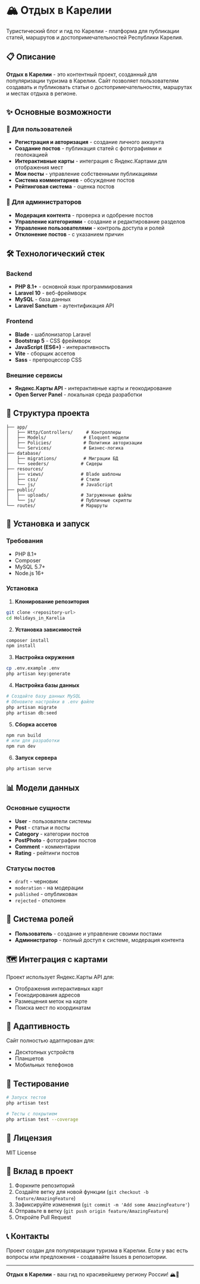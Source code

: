 # 🏔️ Отдых в Карелии

Туристический блог и гид по Карелии - платформа для публикации статей, маршрутов и достопримечательностей Республики Карелия.

## 📋 Описание

**Отдых в Карелии** - это контентный проект, созданный для популяризации туризма в Карелии. Сайт позволяет пользователям создавать и публиковать статьи о достопримечательностях, маршрутах и местах отдыха в регионе.

## ✨ Основные возможности

### 👥 Для пользователей
- **Регистрация и авторизация** - создание личного аккаунта
- **Создание постов** - публикация статей с фотографиями и геолокацией
- **Интерактивные карты** - интеграция с Яндекс.Картами для отображения мест
- **Мои посты** - управление собственными публикациями
- **Система комментариев** - обсуждение постов
- **Рейтинговая система** - оценка постов

### 🔧 Для администраторов
- **Модерация контента** - проверка и одобрение постов
- **Управление категориями** - создание и редактирование разделов
- **Управление пользователями** - контроль доступа и ролей
- **Отклонение постов** - с указанием причин

## 🛠️ Технологический стек

### Backend
- **PHP 8.1+** - основной язык программирования
- **Laravel 10** - веб-фреймворк
- **MySQL** - база данных
- **Laravel Sanctum** - аутентификация API

### Frontend
- **Blade** - шаблонизатор Laravel
- **Bootstrap 5** - CSS фреймворк
- **JavaScript (ES6+)** - интерактивность
- **Vite** - сборщик ассетов
- **Sass** - препроцессор CSS

### Внешние сервисы
- **Яндекс.Карты API** - интерактивные карты и геокодирование
- **Open Server Panel** - локальная среда разработки

## 📁 Структура проекта

```
├── app/
│   ├── Http/Controllers/     # Контроллеры
│   ├── Models/              # Eloquent модели
│   ├── Policies/            # Политики авторизации
│   └── Services/            # Бизнес-логика
├── database/
│   ├── migrations/          # Миграции БД
│   └── seeders/            # Сидеры
├── resources/
│   ├── views/              # Blade шаблоны
│   ├── css/                # Стили
│   └── js/                 # JavaScript
├── public/
│   ├── uploads/            # Загруженные файлы
│   └── js/                 # Публичные скрипты
└── routes/                 # Маршруты
```

## 🚀 Установка и запуск

### Требования
- PHP 8.1+
- Composer
- MySQL 5.7+
- Node.js 16+

### Установка

1. **Клонирование репозитория**
```bash
git clone <repository-url>
cd Holidays_in_Karelia
```

2. **Установка зависимостей**
```bash
composer install
npm install
```

3. **Настройка окружения**
```bash
cp .env.example .env
php artisan key:generate
```

4. **Настройка базы данных**
```bash
# Создайте базу данных MySQL
# Обновите настройки в .env файле
php artisan migrate
php artisan db:seed
```

5. **Сборка ассетов**
```bash
npm run build
# или для разработки
npm run dev
```

6. **Запуск сервера**
```bash
php artisan serve
```

## 📊 Модели данных

### Основные сущности
- **User** - пользователи системы
- **Post** - статьи и посты
- **Category** - категории постов
- **PostPhoto** - фотографии постов
- **Comment** - комментарии
- **Rating** - рейтинги постов

### Статусы постов
- `draft` - черновик
- `moderation` - на модерации
- `published` - опубликован
- `rejected` - отклонен

## 🔐 Система ролей

- **Пользователь** - создание и управление своими постами
- **Администратор** - полный доступ к системе, модерация контента

## 🗺️ Интеграция с картами

Проект использует Яндекс.Карты API для:
- Отображения интерактивных карт
- Геокодирования адресов
- Размещения меток на карте
- Поиска мест по координатам

## 📱 Адаптивность

Сайт полностью адаптирован для:
- Десктопных устройств
- Планшетов
- Мобильных телефонов

## 🧪 Тестирование

```bash
# Запуск тестов
php artisan test

# Тесты с покрытием
php artisan test --coverage
```

## 📝 Лицензия

MIT License

## 🤝 Вклад в проект

1. Форкните репозиторий
2. Создайте ветку для новой функции (`git checkout -b feature/AmazingFeature`)
3. Зафиксируйте изменения (`git commit -m 'Add some AmazingFeature'`)
4. Отправьте в ветку (`git push origin feature/AmazingFeature`)
5. Откройте Pull Request

## 📞 Контакты

Проект создан для популяризации туризма в Карелии. Если у вас есть вопросы или предложения - создавайте Issues в репозитории.

---

**Отдых в Карелии** - ваш гид по красивейшему региону России! 🏔️🌲
